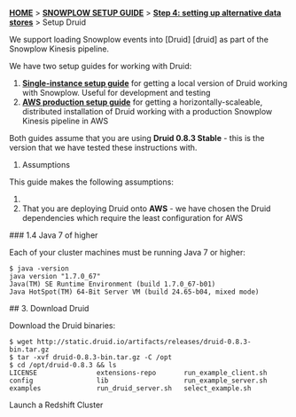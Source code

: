 <a name="top" />

[**HOME**](Home) > [**SNOWPLOW SETUP GUIDE**](Setting-up-Snowplow) > [**Step 4: setting up alternative data stores**](Setting-up-alternative-data-stores) > Setup Druid

We support loading Snowplow events into [Druid] [druid] as part of the Snowplow Kinesis pipeline.

We have two setup guides for working with Druid:

1. [**Single-instance setup guide**](Setting-up-Druid-single-instance) for getting a local version of Druid working with Snowplow. Useful for development and testing
2. [**AWS production setup guide**](Setting-up-Druid-for-production) for getting a horizontally-scaleable, distributed installation of Druid working with a production Snowplow Kinesis pipeline in AWS

Both guides assume that you are using **Druid 0.8.3 Stable** - this is the version that we have tested these instructions with.

<a name="assumptions" />

1. Assumptions

This guide makes the following assumptions:

1. 
2. That you are deploying Druid onto **AWS** - we have chosen the Druid dependencies which require the least configuration for AWS 


<a name="prereq-java7" />
### 1.4 Java 7 of higher

Each of your cluster machines must be running Java 7 or higher:

```
$ java -version
java version "1.7.0_67"
Java(TM) SE Runtime Environment (build 1.7.0_67-b01)
Java HotSpot(TM) 64-Bit Server VM (build 24.65-b04, mixed mode)
```

<a name="download" />
## 3. Download Druid

Download the Druid binaries:

    $ wget http://static.druid.io/artifacts/releases/druid-0.8.3-bin.tar.gz
    $ tar -xvf druid-0.8.3-bin.tar.gz -C /opt
    $ cd /opt/druid-0.8.3 && ls
    LICENSE               extensions-repo       run_example_client.sh
    config                lib                   run_example_server.sh
    examples              run_druid_server.sh   select_example.sh

Launch a Redshift Cluster


[emr-etl-runner]: 1-Installing-EmrEtlRunner
[storage-loader]: 1-Installing-the-StorageLoader
[sql-workbench-tutorial]: http://docs.aws.amazon.com/redshift/latest/gsg/getting-started.html
[redshift-table-def]: https://github.com/snowplow/snowplow/blob/master/4-storage/redshift-storage/sql/atomic-def.sql

[zookeeper]: https://en.wikipedia.org/wiki/Apache_ZooKeeper
[zookeeper-oreilly]: http://shop.oreilly.com/product/0636920028901.do

